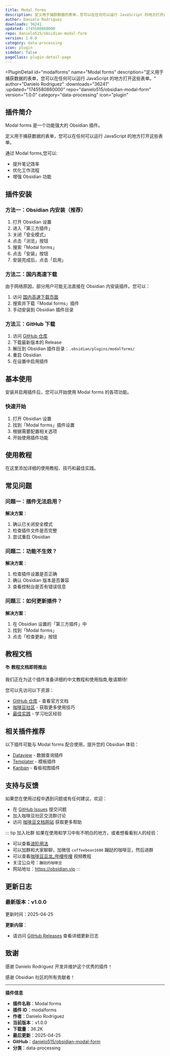 ```yaml
---
title: Modal forms
description: 定义用于捕获数据的表单，您可以在任何可以运行 JavaScript 的地方打开这些表单。
author: Danielo Rodriguez
downloads: 36241
updated: 1745580860000
repo: danielo515/obsidian-modal-form
version: 1.0.0
category: data-processing
icon: plugin
sidebar: false
pageClass: plugin-detail-page
---
```


<PluginDetail
  id="modalforms"
  name="Modal forms"
  description="定义用于捕获数据的表单，您可以在任何可以运行 JavaScript 的地方打开这些表单。"
  author="Danielo Rodriguez"
  :downloads="36241"
  :updated="1745580860000"
  repo="danielo515/obsidian-modal-form"
  version="1.0.0"
  category="data-processing"
  icon="plugin"
>

<!-- AUTO_GENERATED_START -->
## 插件简介

Modal forms 是一个功能强大的 Obsidian 插件。

定义用于捕获数据的表单，您可以在任何可以运行 JavaScript 的地方打开这些表单。

通过 Modal forms,您可以:

- 提升笔记效率
- 优化工作流程
- 增强 Obsidian 功能

<!-- AUTO_GENERATED_END -->

<!-- AUTO_GENERATED_START -->
## 插件安装

### 方法一：Obsidian 内安装（推荐）

1. 打开 Obsidian 设置
2. 进入「第三方插件」
3. 关闭「安全模式」
4. 点击「浏览」按钮
5. 搜索「Modal forms」
6. 点击「安装」按钮
7. 安装完成后，点击「启用」

### 方法二：国内高速下载

由于网络原因，部分用户可能无法直接在 Obsidian 内安装插件。您可以：

1. 访问 [国内高速下载页面](/zh/documentation/obsidian-plugins-download.html)
2. 搜索并下载「Modal forms」插件
3. 手动安装到 Obsidian 插件目录

### 方法三：GitHub 下载

1. 访问 [GitHub 仓库](https://github.com/danielo515/obsidian-modal-form)
2. 下载最新版本的 Release
3. 解压到 Obsidian 插件目录：`.obsidian/plugins/modalforms/`
4. 重启 Obsidian
5. 在设置中启用插件

## 基本使用

安装并启用插件后，您可以开始使用 Modal forms 的各项功能。

### 快速开始

1. 打开 Obsidian 设置
2. 找到「Modal forms」插件设置
3. 根据需要配置相关选项
4. 开始使用插件功能

<!-- AUTO_GENERATED_END -->

<!-- CUSTOM_CONTENT_START:tutorial -->
## 使用教程

在这里添加详细的使用教程、技巧和最佳实践。

<!-- CUSTOM_CONTENT_END:tutorial -->

<!-- SHARED_CONTENT_START -->
## 常见问题

### 问题一：插件无法启用？

**解决方案**：
1. 确认已关闭安全模式
2. 检查插件文件是否完整
3. 尝试重启 Obsidian

### 问题二：功能不生效？

**解决方案**：
1. 检查插件设置是否正确
2. 确认 Obsidian 版本是否兼容
3. 查看控制台是否有错误信息

### 问题三：如何更新插件？

**解决方案**：
1. 在 Obsidian 设置的「第三方插件」中
2. 找到「Modal forms」
3. 点击「检查更新」按钮

## 教程文档

📚 **教程文档即将推出**

我们正在为这个插件准备详细的中文教程和使用指南,敬请期待!

您可以先访问以下资源：
- [GitHub 仓库](https://github.com/danielo515/obsidian-modal-form) - 查看官方文档
- [咖啡豆社区](/zh/bases/) - 获取更多使用技巧
- [最佳实践](/zh/best-practices/) - 学习社区经验

## 相关插件推荐

以下插件可能与 Modal forms 配合使用，提升您的 Obsidian 体验：

- [Dataview](/zh/plugins/dataview.html) - 数据查询插件
- [Templater](/zh/plugins/templater-obsidian.html) - 模板插件
- [Kanban](/zh/plugins/obsidian-kanban.html) - 看板视图插件

## 支持与反馈

如果您在使用过程中遇到问题或有任何建议，欢迎：

- 在 [GitHub Issues](https://github.com/danielo515/obsidian-modal-form/issues) 提交问题
- 加入咖啡豆社区交流群讨论
- 访问 [咖啡豆文档网站](https://obsidian.vip) 获取更多帮助

::: tip 加入社群
如果在使用和学习中有不明白的地方，或者想看看别人的经验：
- 可以查看[进阶用法](/zh/advanced)
- 可以加群和大家聊聊，加微信 `coffeebean1688` 蹦跶的咖啡豆，然后进群
- 可以查看[咖啡豆豆龙_哔哩哔哩](https://space.bilibili.com/618777356) 视频教程
- 关注公众号：`蹦跶的咖啡豆`
- 网站地址：https://obsidian.vip
:::
<!-- SHARED_CONTENT_END -->

<!-- AUTO_GENERATED_START -->
## 更新日志

### 最新版本：v1.0.0

更新时间：2025-04-25

**更新内容**：
- 请访问 [GitHub Releases](https://github.com/danielo515/obsidian-modal-form/releases) 查看详细更新日志

## 致谢

感谢 Danielo Rodriguez 开发并维护这个优秀的插件！

感谢 Obsidian 社区的所有贡献者！

---

**插件信息**
- **插件名称**：Modal forms
- **插件 ID**：modalforms
- **作者**：Danielo Rodriguez
- **当前版本**：v1.0.0
- **下载量**：36.2K
- **最后更新**：2025-04-25
- **GitHub**：[danielo515/obsidian-modal-form](https://github.com/danielo515/obsidian-modal-form)
- **分类**：data-processing
<!-- AUTO_GENERATED_END -->

</PluginDetail>

